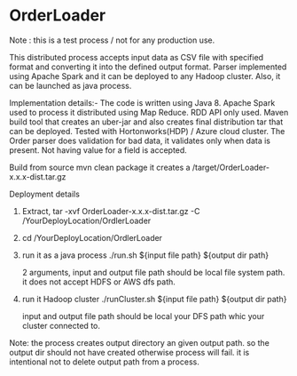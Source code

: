 # OrderLoader

Note : this is a test process / not for any production use.

This distributed process accepts input data as CSV file with specified format and converting it into the defined output format. Parser implemented using Apache Spark and it can be deployed to any Hadoop cluster. Also, it can be launched as java process.

Implementation details:-
  The code is written using Java 8.
  Apache Spark used to process it distributed using Map Reduce. RDD API only used.
  Maven build tool that creates an uber-jar and also creates final distribution tar that can be deployed.
  Tested with Hortonworks(HDP) / Azure cloud cluster.
  The Order parser does validation for bad data, it validates only when data is present. Not having value for a field is   accepted.
  
 
Build from source
    mvn clean package 
    it creates a /target/OrderLoader-x.x.x-dist.tar.gz 
    
Deployment details

1) Extract, tar -xvf OrderLoader-x.x.x-dist.tar.gz -C /YourDeployLocation/OrdlerLoader

2) cd /YourDeployLocation/OrdlerLoader

3) run it as a java process
   ./run.sh  ${input file path} ${output dir path}
   
   2 arguments, input and output file path should be local file system path. it does not accept HDFS or AWS dfs path.
   
4) run it Hadoop cluster
   ./runCluster.sh  ${input file path} ${output dir path} 
   
   input and output file path should be local your DFS path whic your cluster connected to.
   
Note: the process creates output directory an given output path. so the output dir should not have created otherwise process will fail. it is intentional not to delete output path from a process.  
   
  
      



